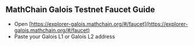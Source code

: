 ## MathChain Galois Testnet Faucet Guide

- Open [https://explorer-galois.mathchain.org/#/faucet](https://explorer-galois.mathchain.org/#/faucet)
- Paste your Galois L1 or Galois L2 address
